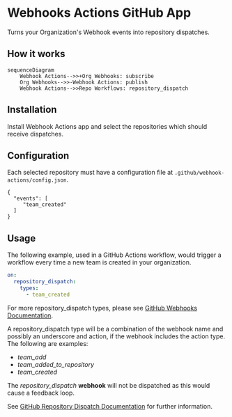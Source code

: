 # Webhooks Actions GitHub App
Turns your Organization's Webhook events into repository dispatches.

## How it works

```mermaid
sequenceDiagram
    Webhook Actions-->>+Org Webhooks: subscribe
    Org Webhooks-->>-Webhook Actions: publish
    Webhook Actions-->>Repo Workflows: repository_dispatch
```

## Installation
Install Webhook Actions app and select the repositories which should receive dispatches.

## Configuration
Each selected repository must have a configuration file at `.github/webhook-actions/config.json`.
```
{
  "events": [
     "team_created"
  ]
}
```
## Usage
The following example, used in a GitHub Actions workflow, would trigger a workflow every time a new team is created in your organization.
```yaml
on:
  repository_dispatch:
    types: 
      - team_created
```

For more repository_dispatch types, please see [GitHub Webhooks Documentation](https://docs.github.com/en/developers/webhooks-and-events/webhooks/webhook-events-and-payloads).

A repository_dispatch type will be a combination of the webhook name and possibly an underscore and action, if the webhook includes the action type. The following are examples:
- *team_add*
- *team_added_to_repository*
- *team_created*

The *repository_dispatch* **webhook** will not be dispatched as this would cause a feedback loop.

See [GitHub Repository Dispatch Documentation](https://docs.github.com/en/actions/using-workflows/events-that-trigger-workflows#repository_dispatch) for further information.

